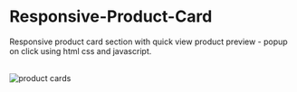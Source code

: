 # Responsive-Product-Card
 Responsive product card section with quick view product preview - popup on click using html css and javascript. <br> <br>

![product cards](https://user-images.githubusercontent.com/90318905/173019846-65e69759-b47d-4427-8dce-441b465452e4.jpg)
